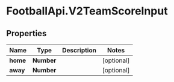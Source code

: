 # FootballApi.V2TeamScoreInput

## Properties
Name | Type | Description | Notes
------------ | ------------- | ------------- | -------------
**home** | **Number** |  | [optional] 
**away** | **Number** |  | [optional] 
